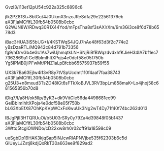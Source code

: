 GvzI3/I13et12pU54c922a325c6896c8

jIk2PZ81St+8btGo/4J0UkmX3nzcJReSdfa29e22561376eb
aX3FjaMCfIfL30fb54b0508b0cbc
G2WJN8W/RDwq30R1X44Yod/mFpsTha8sf3sAXIrXm/9m3Gi3ce8f6d78b6578d3

iBac3HUA3lS5bUG+I/4KSTWqS4JQJ7nAe48f63d3f2c774e2
yBzDzaRTL/MQ942c84d791b73356
fg9/hDrvGb4eGc1As7wiUjhmqtkLN+SNjRiBfBWqzdvdxhfKJieH34IA7bf1ec77362869a1
GelBbImIhItXPojs4e0dcf58e05f750b
Yg5IPMB0jiPFwMt/PNZ1aLpBfcbb65575937b59f55

UX3k7Ba63EjIw4i13vR8y7tVSpUcdmt110f4aaf7faa38743
aX3FjaMCfIfL30fb54b0508b0cbc
g25U3+n8mxud3TsZD48IGt6sFTkXoBJVL3RV3bpLm858maK+Lo4jhoj58c681565856b70d8

iDiq7/I/a8H/ok5IIp/ByK3+dk9VitCIe56da4498681ec99
GelBbImIhItXPojs4e0dcf58e05f750b
bL63XbEfX87OhKpKVpWCxFsKwuUk3Ng2wT4Dy71f40f74bc262d013

IBJgPjII3HTQRUuOi/b5U03rSRy0y79Za4d39848f05b1437
aX3FjaMCfIfL30fb54b0508b0cbc
3Wttq5tcgiOWNDo/cD22xw8rh0r02cff91a18598c09

ueSgbDp19HAK3kjqSap5iNJcwRlAPNVjbe535f62303b6c5d
GlUeyLJZstj8kdjQxRkT30a663ee9f829ad2
